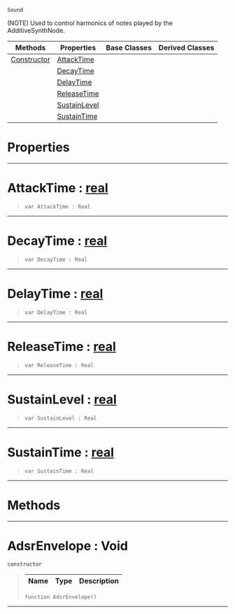  `Sound`

(NOTE) Used to control harmonics of notes played by the AdditiveSynthNode.

|Methods|Properties|Base Classes|Derived Classes|
|---|---|---|---|
|[ Constructor](adsrenvelope.md#adsrenvelope-void)|[ AttackTime](adsrenvelope.md#attacktime-zilch-engine-d)| | |
| |[ DecayTime](adsrenvelope.md#decaytime-zilch-engine-do)| | |
| |[ DelayTime](adsrenvelope.md#delaytime-zilch-engine-do)| | |
| |[ ReleaseTime](adsrenvelope.md#releasetime-zilch-engine)| | |
| |[ SustainLevel](adsrenvelope.md#sustainlevel-zilch-engine)| | |
| |[ SustainTime](adsrenvelope.md#sustaintime-zilch-engine)| | |


 #  Properties


---  
 #  AttackTime : [real](../nada_base_types/real.md)

> 
> ```TS:Nada
> var AttackTime : Real


---  
 #  DecayTime : [real](../nada_base_types/real.md)

> 
> ```TS:Nada
> var DecayTime : Real


---  
 #  DelayTime : [real](../nada_base_types/real.md)

> 
> ```TS:Nada
> var DelayTime : Real


---  
 #  ReleaseTime : [real](../nada_base_types/real.md)

> 
> ```TS:Nada
> var ReleaseTime : Real


---  
 #  SustainLevel : [real](../nada_base_types/real.md)

> 
> ```TS:Nada
> var SustainLevel : Real


---  
 #  SustainTime : [real](../nada_base_types/real.md)

> 
> ```TS:Nada
> var SustainTime : Real


---  
 #  Methods


---  
 #  AdsrEnvelope : Void

 `constructor`

> 
> |Name|Type|Description|
> |---|---|---|
> ```TS:Nada
> function AdsrEnvelope()
> ``` 


---  
 

 